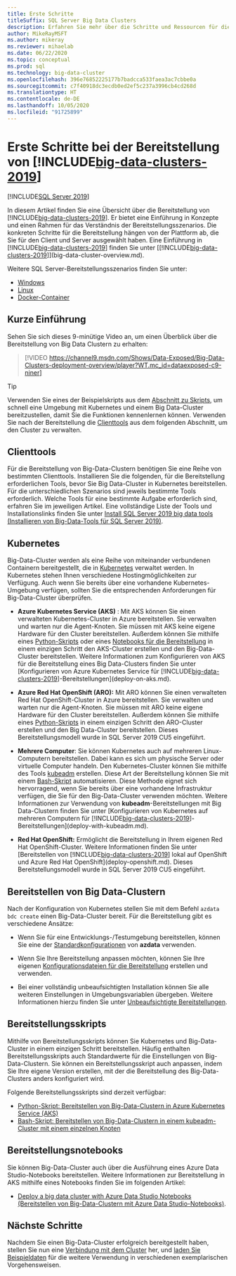 ```yaml
---
title: Erste Schritte
titleSuffix: SQL Server Big Data Clusters
description: Erfahren Sie mehr über die Schritte und Ressourcen für die Bereitstellung von SQL Server-Big Data-Clustern.
author: MikeRayMSFT
ms.author: mikeray
ms.reviewer: mihaelab
ms.date: 06/22/2020
ms.topic: conceptual
ms.prod: sql
ms.technology: big-data-cluster
ms.openlocfilehash: 396e76852225177b7badcca533faea3ac7cbbe0a
ms.sourcegitcommit: c7f40918dc3ecdb0ed2ef5c237a3996cb4cd268d
ms.translationtype: HT
ms.contentlocale: de-DE
ms.lasthandoff: 10/05/2020
ms.locfileid: "91725899"
---
```

# <a name="get-started-with-big-data-clusters-2019-deployment"></a>Erste Schritte bei der Bereitstellung von [!INCLUDE[big-data-clusters-2019](../includes/ssbigdataclusters-ss-nover.md)]

[!INCLUDE[SQL Server 2019](../includes/applies-to-version/sqlserver2019.md)]

In diesem Artikel finden Sie eine Übersicht über die Bereitstellung von [!INCLUDE[big-data-clusters-2019](../includes/ssbigdataclusters-ss-nover.md)]. Er bietet eine Einführung in Konzepte und einen Rahmen für das Verständnis der Bereitstellungsszenarios. Die konkreten Schritte für die Bereitstellung hängen von der Plattform ab, die Sie für den Client und Server ausgewählt haben. Eine Einführung in [!INCLUDE[big-data-clusters-2019](../includes/ssbigdataclusters-ss-nover.md)] finden Sie unter [[!INCLUDE[big-data-clusters-2019](../includes/ssbigdataclusters-ver15.md)]](big-data-cluster-overview.md).

Weitere SQL Server-Bereitstellungsszenarios finden Sie unter:

- [Windows](../database-engine/install-windows/install-sql-server.md)
- [Linux](../linux/sql-server-linux-setup.md)
- [Docker-Container](../linux/sql-server-linux-docker-container-deployment.md)

## <a name="quick-introduction"></a>Kurze Einführung 

Sehen Sie sich dieses 9-minütige Video an, um einen Überblick über die Bereitstellung von Big Data Clustern zu erhalten:

> [!VIDEO https://channel9.msdn.com/Shows/Data-Exposed/Big-Data-Clusters-deployment-overview/player?WT.mc_id=dataexposed-c9-niner]


> [!TIP]
> Verwenden Sie eines der Beispielskripts aus dem [Abschnitt zu Skripts](#scripts), um schnell eine Umgebung mit Kubernetes und einem Big Data-Cluster bereitzustellen, damit Sie die Funktionen kennenlernen können. Verwenden Sie nach der Bereitstellung die [Clienttools](#tools) aus dem folgenden Abschnitt, um den Cluster zu verwalten.


## <a name="client-tools"></a><a id="tools"></a> Clienttools

Für die Bereitstellung von Big-Data-Clustern benötigen Sie eine Reihe von bestimmten Clienttools. Installieren Sie die folgenden, für die Bereitstellung erforderlichen Tools, bevor Sie Big Data-Cluster in Kubernetes bereitstellen. Für die unterschiedlichen Szenarios sind jeweils bestimmte Tools erforderlich. Welche Tools für eine bestimmte Aufgabe erforderlich sind, erfahren Sie im jeweiligen Artikel. Eine vollständige Liste der Tools und Installationslinks finden Sie unter [Install SQL Server 2019 big data tools (Installieren von Big-Data-Tools für SQL Server 2019)](deploy-big-data-tools.md).

## <a name="kubernetes"></a>Kubernetes

Big-Data-Cluster werden als eine Reihe von miteinander verbundenen Containern bereitgestellt, die in [Kubernetes](https://kubernetes.io/docs/home) verwaltet werden. In Kubernetes stehen Ihnen verschiedene Hostingmöglichkeiten zur Verfügung. Auch wenn Sie bereits über eine vorhandene Kubernetes-Umgebung verfügen, sollten Sie die entsprechenden Anforderungen für Big-Data-Cluster überprüfen.

- **Azure Kubernetes Service (AKS)** : Mit AKS können Sie einen verwalteten Kubernetes-Cluster in Azure bereitstellen. Sie verwalten und warten nur die Agent-Knoten. Sie müssen mit AKS keine eigene Hardware für den Cluster bereitstellen. Außerdem können Sie mithilfe eines [Python-Skripts](quickstart-big-data-cluster-deploy.md) oder eines [Notebooks für die Bereitstellung](notebooks-deploy.md) in einem einzigen Schritt den AKS-Cluster erstellen und den Big-Data-Cluster bereitstellen. Weitere Informationen zum Konfigurieren von AKS für die Bereitstellung eines Big Data-Clusters finden Sie unter [Konfigurieren von Azure Kubernetes Service für [!INCLUDE[big-data-clusters-2019](../includes/ssbigdataclusters-ver15.md)]-Bereitstellungen](deploy-on-aks.md).

- **Azure Red Hat OpenShift (ARO):** Mit ARO können Sie einen verwalteten Red Hat OpenShift-Cluster in Azure bereitstellen. Sie verwalten und warten nur die Agent-Knoten. Sie müssen mit ARO keine eigene Hardware für den Cluster bereitstellen. Außerdem können Sie mithilfe eines [Python-Skripts](quickstart-big-data-cluster-deploy-aro.md) in einem einzigen Schritt den ARO-Cluster erstellen und den Big Data-Cluster bereitstellen. Dieses Bereitstellungsmodell wurde in SQL Server 2019 CU5 eingeführt. 

- **Mehrere Computer**: Sie können Kubernetes auch auf mehreren Linux-Computern bereitstellen. Dabei kann es sich um physische Server oder virtuelle Computer handeln. Den Kubernetes-Cluster können Sie mithilfe des Tools [kubeadm](https://kubernetes.io/docs/setup/independent/create-cluster-kubeadm/) erstellen. Diese Art der Bereitstellung können Sie mit einem [Bash-Skript](deployment-script-single-node-kubeadm.md) automatisieren. Diese Methode eignet sich hervorragend, wenn Sie bereits über eine vorhandene Infrastruktur verfügen, die Sie für den Big-Data-Cluster verwenden möchten. Weitere Informationen zur Verwendung von **kubeadm**-Bereitstellungen mit Big Data-Clustern finden Sie unter [Konfigurieren von Kubernetes auf mehreren Computern für [!INCLUDE[big-data-clusters-2019](../includes/ssbigdataclusters-ver15.md)]-Bereitstellungen](deploy-with-kubeadm.md).

- **Red Hat OpenShift:** Ermöglicht die Bereitstellung in Ihrem eigenen Red Hat OpenShift-Cluster. Weitere Informationen finden Sie unter [Bereitstellen von [!INCLUDE[big-data-clusters-2019](../includes/ssbigdataclusters-ss-nover.md)] lokal auf OpenShift und Azure Red Hat OpenShift](deploy-openshift.md). Dieses Bereitstellungsmodell wurde in SQL Server 2019 CU5 eingeführt.

## <a name="deploy-a-big-data-cluster"></a>Bereitstellen von Big Data-Clustern

Nach der Konfiguration von Kubernetes stellen Sie mit dem Befehl `azdata bdc create` einen Big-Data-Cluster bereit. Für die Bereitstellung gibt es verschiedene Ansätze:

- Wenn Sie für eine Entwicklungs-/Testumgebung bereitstellen, können Sie eine der [Standardkonfigurationen](deployment-guidance.md#deploy) von **azdata** verwenden.

- Wenn Sie Ihre Bereitstellung anpassen möchten, können Sie Ihre eigenen [Konfigurationsdateien für die Bereitstellung](deployment-guidance.md#configfile) erstellen und verwenden.

- Bei einer vollständig unbeaufsichtigten Installation können Sie alle weiteren Einstellungen in Umgebungsvariablen übergeben. Weitere Informationen hierzu finden Sie unter [Unbeaufsichtigte Bereitstellungen](deployment-guidance.md#unattended).


## <a name="deployment-scripts"></a><a id="scripts"></a>Bereitstellungsskripts

Mithilfe von Bereitstellungsskripts können Sie Kubernetes und Big-Data-Cluster in einem einzigen Schritt bereitstellen. Häufig enthalten Bereitstellungsskripts auch Standardwerte für die Einstellungen von Big-Data-Clustern. Sie können ein Bereitstellungsskript auch anpassen, indem Sie Ihre eigene Version erstellen, mit der die Bereitstellung des Big-Data-Clusters anders konfiguriert wird.

Folgende Bereitstellungsskripts sind derzeit verfügbar:

- [Python-Skript: Bereitstellen von Big-Data-Clustern in Azure Kubernetes Service (AKS)](quickstart-big-data-cluster-deploy.md)
- [Bash-Skript: Bereitstellen von Big-Data-Clustern in einem kubeadm-Cluster mit einem einzelnen Knoten](deployment-script-single-node-kubeadm.md)

## <a name="deployment-notebooks"></a>Bereitstellungsnotebooks

Sie können Big-Data-Cluster auch über die Ausführung eines Azure Data Studio-Notebooks bereitstellen. Weitere Informationen zur Bereitstellung in AKS mithilfe eines Notebooks finden Sie im folgenden Artikel:

- [Deploy a big data cluster with Azure Data Studio Notebooks (Bereitstellen von Big-Data-Clustern mit Azure Data Studio-Notebooks)](notebooks-deploy.md).

## <a name="next-steps"></a>Nächste Schritte

Nachdem Sie einen Big-Data-Cluster erfolgreich bereitgestellt haben, stellen Sie nun eine [Verbindung mit dem Cluster](connect-to-big-data-cluster.md) her, und [laden Sie Beispieldaten](tutorial-load-sample-data.md) für die weitere Verwendung in verschiedenen exemplarischen Vorgehensweisen.